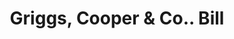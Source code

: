 ---
doi: 10.7916/D83J4QZ7
date_other: '1900'
date_other_textual: 1900-1909
form: printed ephemera
genre:
- Invoices
name:
- Griggs, Cooper & Co.
object_in_context_url: https://biggert.cul.columbia.edu/items/view/ave_biggert_00672
subject_hierarchical_geographic:
- St. Paul, Minnesota, United States
subject_name:
- Griggs, Cooper & Co.
title: Griggs, Cooper & Co.. Bill
sort_title: Griggs, Cooper & Co.. Bill
call_number: ave_biggert_00672
coordinates:
- 44.94416666666666,-93.0936111111111
pid: ave_biggert_00672
identifiers: ave_biggert_00672
permalink: /biggert/ave_biggert_00672/
layout: iiif-image-page
---